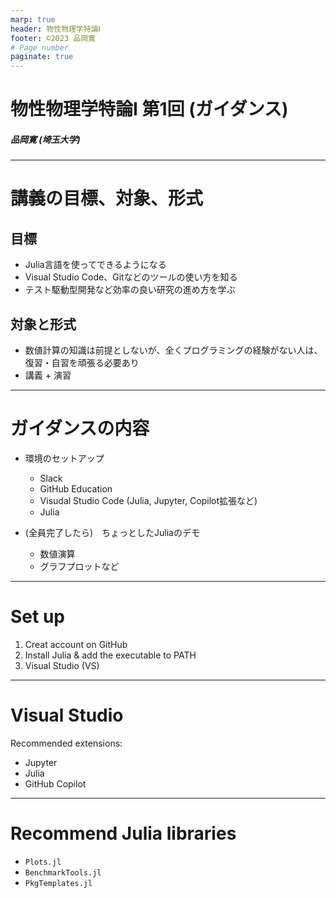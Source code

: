 ```yaml
---
marp: true
header: 物性物理学特論Ⅰ
footer: ©2023 品岡寛
# Page number
paginate: true
---
```


<!-- To show total number of pages for paginate = true -->
<style>
section::after {
  content: attr(data-marpit-pagination) '/' attr(data-marpit-pagination-total);
}
</style>

<!-- add center keyword for figure -->
<style>
img[alt~="center"] {
  display: block;
  margin: 0 auto;
}
</style>

$$
\newcommand{\Fmat}{{\mathbf{F}}}
$$

物性物理学特論Ⅰ 第1回 (ガイダンス)
===

##### 品岡寛 (埼玉大学)

---
# 講義の目標、対象、形式

## 目標
* Julia言語を使ってできるようになる
* Visual Studio Code、Gitなどのツールの使い方を知る
* テスト駆動型開発など効率の良い研究の進め方を学ぶ

## 対象と形式
* 数値計算の知識は前提としないが、全くプログラミングの経験がない人は、復習・自習を頑張る必要あり
* 講義 + 演習

---
# ガイダンスの内容

* 環境のセットアップ
  - Slack
  - GitHub Education
  - Visudal Studio Code (Julia, Jupyter, Copilot拡張など)
  - Julia

* (全員完了したら)　ちょっとしたJuliaのデモ
  - 数値演算
  - グラフプロットなど

---
# Set up

1. Creat account on GitHub
2. Install Julia & add the executable to PATH
3. Visual Studio (VS)

---
# Visual Studio

Recommended extensions:

- Jupyter
- Julia
- GitHub Copilot


---
# Recommend Julia libraries

- `Plots.jl`
- `BenchmarkTools.jl`
- `PkgTemplates.jl`